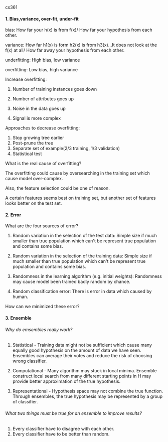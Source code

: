 cs361

#### 1. Bias,variance, over-fit, under-fit

bias: How far your h(x) is from f(x)/ How far your hypothesis from each other.

variance: How far h1(x) is form h2(x) is from h3(x)…It does not look at the f(x) at all/ How far away your hypothesis from each other.



underfitting: High bias, low variance

overfitting: Low bias, high variance



Increase overfitting:

1. Number of training instances goes down

2. Number of attributes goes up

3. Noise in the data goes up
4. Signal is more complex



Approaches to decrease overfitting:

1. Stop growing tree earlier
2. Post-prune the tree
3. Separate set of example(2/3 training, 1/3 validation)
4. Statistical test



What is the real cause of overfitting?

The overfitting could cause by oversearching in the training set which cause model over-complex.

Also, the feature selection could be one of reason.

A certain features seems best on training set, but another set of features looks better on the test set.



#### 2. Error

What are the four sources of error?

1. Random variation in the selection of the test data:  Simple size if much smaller than true population which can't be represent true population and contains some bias.

2. Random variation in the selection of the training data:  Simple size if much smaller than true population which can't be represent true population and contains some bias.
3. Randomness in the learning algorithm (e.g. initial weights): Randomness may cause model been trained badly random by chance.
4. Random classification error: There is error in data which caused by human.



How  can we minimized these error?



#### 3. Ensemble

###### Why do emsembles really work?

1. Statistical - Training data might not be sufficient which cause many  equally good hypothesis on the amount of data we have seen. Ensembles can average their votes and reduce the risk of choosing wrong classifier.

   

2. Computational - Many algorithm may stuck in local minima. Ensemble construct local search from many different starting points in H may provide better approximation of the true hypothesis.

   

3. Representational - Hypothesis space may not combine the true function. Through ensembles, the true hypothesis may be represented by a group of classifier.

###### What two things must be true for an ensemble to improve results?

1. Every classifier have to disagree with each other.
2. Every classifier have to be better than random.